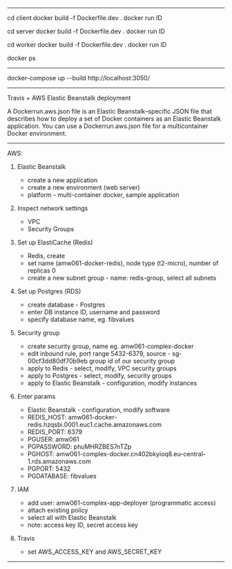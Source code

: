 ----------------------------------------------------------

cd client 
docker build -f Dockerfile.dev .
docker run ID

cd server 
docker build -f Dockerfile.dev .
docker run ID

cd worker 
docker build -f Dockerfile.dev .
docker run ID

docker ps

----------------------------------------------------------

docker-compose up --build
http://localhost:3050/

----------------------------------------------------------

Travis + AWS Elastic Beanstalk deployment

A Dockerrun.aws.json file is an Elastic Beanstalk–specific JSON file that describes how to deploy a set of Docker containers as an Elastic Beanstalk application. You can use a Dockerrun.aws.json file for a multicontainer Docker environment.

----------------------------------------------------------

AWS:

1. Elastic Beanstalk
    - create a new application
    - create a new environment (web server)
    - platform - multi-container docker, sample application

2. Inspect network settings
    - VPC
    - Security Groups

3. Set up ElastiCache (Redis)
    - Redis, create
    - set name (amw061-docker-redis), node type (t2-micro), number of replicas 0
    - create a new subnet group - name: redis-group, select all subnets

4. Set up Postgres (RDS)
    - create database - Postgres
    - enter DB instance ID, username and password
    - specify database name, eg. fibvalues

5. Security group
    - create security group, name eg. amw061-complex-docker
    - edit inbound rule, port range 5432-6379, source - sg-00cf3dd80df70b9eb group id of our security group
    - apply to Redis - select, modify, VPC security groups
    - apply to Postgres - select, modify, security groups
    - apply to Elastic Beanstalk - configuration, modify instances

6. Enter params
    - Elastic Beanstalk - configuration, modify software
    - REDIS_HOST: amw061-docker-redis.hzqsbi.0001.euc1.cache.amazonaws.com
    - REDIS_PORT: 6379
    - PGUSER: amw061
    - PGPASSWORD: phuMHRZBES7nTZp
    - PGHOST: amw061-complex-docker.cn402bkyioq8.eu-central-1.rds.amazonaws.com
    - PGPORT: 5432
    - PGDATABASE: fibvalues

7. IAM 
    - add user: amw061-complex-app-deployer (programmatic access)
    - attach existing policy
    - select all with Elastic Beanstalk
    - note: access key ID, secret access key

8. Travis
    - set AWS_ACCESS_KEY and AWS_SECRET_KEY

----------------------------------------------------------